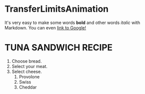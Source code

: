 # TransferLimitsAnimation
It's very easy to make some words **bold** and other words *italic* with Markdown. You can even [link to Google!](http://google.com)

# TUNA SANDWICH RECIPE
1. Choose bread.
1. Select your meat.
1. Select cheese.
    1. Provolone
    1. Swiss
    1. Cheddar
